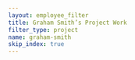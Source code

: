 ```yaml
---
layout: employee_filter
title: Graham Smith’s Project Work
filter_type: project
name: graham-smith
skip_index: true
---
```

